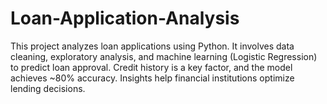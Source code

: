 # Loan-Application-Analysis
This project analyzes loan applications using Python. It involves data cleaning, exploratory analysis, and machine learning (Logistic Regression) to predict loan approval. Credit history is a key factor, and the model achieves ~80% accuracy. Insights help financial institutions optimize lending decisions.
